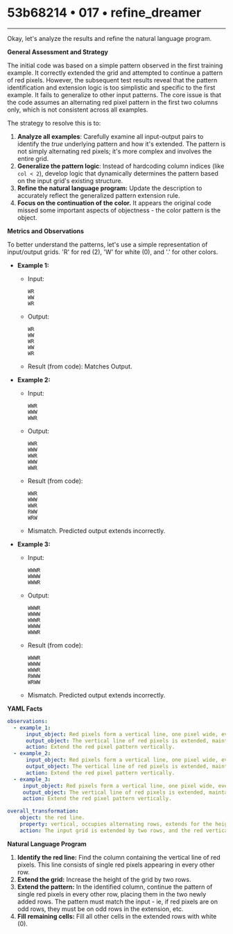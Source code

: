 # 53b68214 • 017 • refine_dreamer

---
Okay, let's analyze the results and refine the natural language program.

**General Assessment and Strategy**

The initial code was based on a simple pattern observed in the first training example. It correctly extended the grid and attempted to continue a pattern of red pixels. However, the subsequent test results reveal that the pattern identification and extension logic is too simplistic and specific to the first example. It fails to generalize to other input patterns. The core issue is that the code assumes an alternating red pixel pattern in the first two columns only, which is not consistent across all examples.

The strategy to resolve this is to:

1.  **Analyze all examples**: Carefully examine all input-output pairs to identify the *true* underlying pattern and how it's extended. The pattern is not simply alternating red pixels; it's more complex and involves the entire grid.
2.  **Generalize the pattern logic**: Instead of hardcoding column indices (like `col < 2`), develop logic that dynamically determines the pattern based on the input grid's existing structure.
3.  **Refine the natural language program:** Update the description to accurately reflect the generalized pattern extension rule.
4.  **Focus on the continuation of the color.** It appears the original code missed some important aspects of objectness - the color pattern is the object.

**Metrics and Observations**

To better understand the patterns, let's use a simple representation of input/output grids. 'R' for red (2), 'W' for white (0), and '.' for other colors.

*   **Example 1:**

    *   Input:
        ```
        WR
        WW
        WR
        ```
    *   Output:
        ```
        WR
        WW
        WR
        WW
        WR
        ```
    *   Result (from code): Matches Output.

*   **Example 2:**

    *   Input:
        ```
        WWR
        WWW
        WWR
        ```
    *   Output:
        ```
        WWR
        WWW
        WWR
        WWW
        WWR
        ```
    *   Result (from code):
        ```
        WWR
        WWW
        WWR
        RWW
        WRW
        ```
      * Mismatch. Predicted output extends incorrectly.
*   **Example 3:**

    *   Input:
        ```
        WWWR
        WWWW
        WWWR
        ```
    *   Output:
        ```
        WWWR
        WWWW
        WWWR
        WWWW
        WWWR
        ```
    *   Result (from code):
        ```
        WWWR
        WWWW
        WWWR
        RWWW
        WRWW
        ```

      * Mismatch. Predicted output extends incorrectly.

**YAML Facts**

```yaml
observations:
  - example_1:
      input_object: Red pixels form a vertical line, one pixel wide, every other row.
      output_object: The vertical line of red pixels is extended, maintaining the every-other-row pattern. The extension added two rows.
      action: Extend the red pixel pattern vertically.
  - example_2:
      input_object: Red pixels form a vertical line, one pixel wide, every other row, in the third column.
      output_object: The vertical line of red pixels is extended, maintaining the every-other-row pattern and its column position. The extension added two rows.
      action: Extend the red pixel pattern vertically.
  - example_3:
     input_object: Red pixels form a vertical line, one pixel wide, every other row, in the fourth column.
     output_object: The vertical line of red pixels is extended, maintaining the every-other-row pattern and its column position. The extension added two rows.
     action: Extend the red pixel pattern vertically.

overall_transformation:
    object: the red line.
    property: vertical, occupies alternating rows, extends for the height of the output grid.
    action: The input grid is extended by two rows, and the red vertical line pattern, consisting of single red pixels in every other row, is continued into the new rows.
```

**Natural Language Program**

1.  **Identify the red line:** Find the column containing the vertical line of red pixels. This line consists of single red pixels appearing in every other row.
2.  **Extend the grid:** Increase the height of the grid by two rows.
3. **Extend the pattern:** In the identified column, continue the pattern of single red pixels in every other row, placing them in the two newly added rows. The pattern must match the input - ie, if red pixels are on odd rows, they must be on odd rows in the extension, etc.
4.  **Fill remaining cells:** Fill all other cells in the extended rows with white (0).

